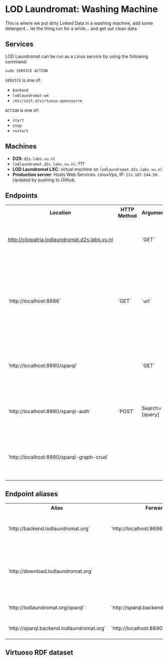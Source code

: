 LOD Laundromat: Washing Machine
===============================

This is where we put dirty Linked Data in a washing machine,
add some detergent... let the thing run for a while...
and get out clean data.

Services
--------

LOD Laundromat can be run as a Linux service by using the following command:

~~~{.sh}
sudo SERVICE ACTION
~~~

`SERVICE` is one of:
  - `backend`
  - `lodlaundromat-wm`
  - `/etc/init.d/virtuoso-opensource`

`ACTION` is one of:
  - `start`
  - `stop`
  - `restart`



Machines
--------

  - **D2S**: `d2s.labs.vu.nl`
  - `lodlaundromat.d2s.labs.vu.nl`: ???
  - **LOD Laundromat LXC**: virtual machine on `lodlaundromat.d2s.labs.vu.nl`
  - **Production server**: Hosts Web Services.
    *clouvVps*, IP: `213.187.244.59`.
    Updated by pushing to *Github*.


Endpoints
---------

<table>
  <tr>
    <th>Location</url>
    <th>HTTP Method</url>
    <th>Arguments</url>
    <th>Standards-compliance</td>
    <th>What it does</th>
  </td>
  <tr>
    <td><a href="http://cliopatria.lodlaundromat.d2s.labs.vu.nl">http://cliopatria.lodlaundromat.d2s.labs.vu.nl</a><td>
    <td>`GET`</td>
    <td>HTTP authentication</td>
    <td>Does not support RDF Datasets.</td>
    <td>This is used to debug the LOD Washing Machine during development.</td>
  </tr>
  <tr>
    <td>`http://localhost:8686`</td>
    <td>`GET`</td>
    <td>`url`</td>
    <td></td>
    <td>
      The NodeJS backend of the LOD Laundromat site,
      responsible for serving files for users,
      and adding items to the seed list.
    </td>
  </tr>
  <tr>
    <td>`http://localhost:8890/sparql`<td>
    <td>`GET`</td>
    <td>`query`</td>
    <td>SPARQL 1.1 Query</td>
    <td>
      The SPARQL endpoint that is used by the LOD Laundromat Web Services.
    </td>
  </tr>
  <tr>
    <td>`http://localhost:8890/sparql-auth`</td>
    <td>`POST`</td>
    <td>Search=[query]</td>
    <td>
      SPARQL 1.1 Protocol, SPARQL 1.1 Query, SPARQL 1.1 Update
    </td>
    <td>
      The first SPARQL Endpoint that is used by the LOD Washing Machine.
    </td>
  </tr>
  <tr>
    <td>`http://localhost:8890/sparql-graph-crud`</td>
    <td></td>
    <td></td>
    <td>SPARQL 1.1 Graph Store HTTP Protocol</td>
    <td>
      The second SPARQL Endpoint that is used by the LOD Washing Machine.
    </td>
</table>



Endpoint aliases
----------------

<table>
  <tr>
    <th>Alias</th>
    <th>Forwards to</th>
    <th>Description</th>
  </tr>
  <tr>
    <td>`http://backend.lodlaundromat.org`</td>
    <td>`http://localhost:8686`</td>
    <td>
      Web Service for adding items to the LOD Basket
      (i.e., the LOD Laundromat seed list).
    </td>
  </tr>
  <tr>
    <td>`http://download.lodlaundromat.org`<td>
    <td>`http://localhost:8686`</td>
    <td>
      Web Service for downloading clean data files.
      The URL path must be set to `/MD5`.
    </td>
  </tr>
  <tr>
    <td>`http://lodlaundromat.org/sparql`</td>
    <td>`http://sparql.backend.lodlaundromat.org`</td>
    <td>Use to preserve consistency in the Web interface.</td>
  </tr>
  <tr>
    <td>`http://sparql.backend.lodlaundromat.org`</td>
    <td>`http://localhost:8890/sparql`</td>
    <td>Web Service for querying the LOD Laundromat metadata.</td>
  </tr>
</table>



Virtuoso RDF dataset
--------------------
